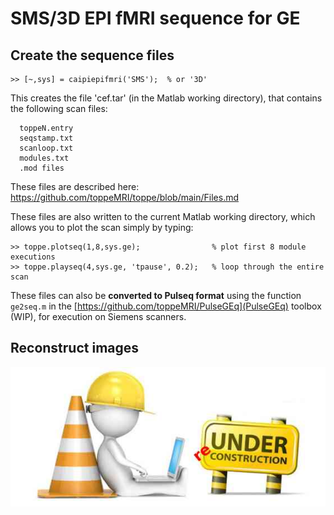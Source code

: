 # SMS/3D EPI fMRI sequence for GE

## Create the sequence files

```
>> [~,sys] = caipiepifmri('SMS');  % or '3D'
```

This creates the file 'cef.tar' (in the Matlab working directory), that contains the following scan files:
```
  toppeN.entry
  seqstamp.txt
  scanloop.txt
  modules.txt
  .mod files
```
These files are described here: https://github.com/toppeMRI/toppe/blob/main/Files.md

These files are also written to the current Matlab working directory,
which allows you to plot the scan simply by typing:
```
>> toppe.plotseq(1,8,sys.ge);                % plot first 8 module executions
>> toppe.playseq(4,sys.ge, 'tpause', 0.2);   % loop through the entire scan
```

These files can also be **converted to Pulseq format** 
using the function `ge2seq.m` in the [https://github.com/toppeMRI/PulseGEq](PulseGEq) toolbox (WIP),
for execution on Siemens scanners.



## Reconstruct images

![Under (re)construction!](underreconstruction.jpg)


<!--
Miscellaneous info

To create small jpg file (Linux):
cp ~/github/HarmonizedMRI/resourse/
inkscape -C -o underreconstruction.png ~/github/HarmonizedMRI/resource/images/underreconstruction.svg 
convert -quality 30 underreconstruction.png underreconstruction.jpg

-->
